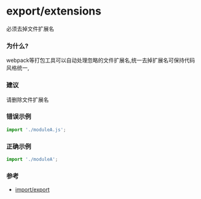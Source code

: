 # export/extensions

必须去掉文件扩展名

### 为什么?

webpack等打包工具可以自动处理忽略的文件扩展名,统一去掉扩展名可保持代码风格统一,

### 建议

请删除文件扩展名

### 错误示例

```js
import './moduleA.js';
```

### 正确示例

```js
import './moduleA';
```

### 参考

- [import/export](https://github.com/benmosher/eslint-plugin-import/blob/master/docs/rules/extensions.md)

